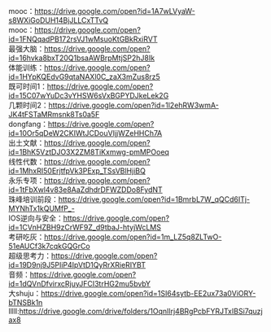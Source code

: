 mooc：https://drive.google.com/open?id=1A7wLVyaW-s8WXiGoDUH14BjJLLCxTTvQ   
mooc：https://drive.google.com/open?id=1FNQqadPB172rsVJ1wMsuoKtGBkRxiRVT  
最强大脑：https://drive.google.com/open?id=16hvka8bxT20Q1bsaAWBrpMtjSP2hJ8Ik  
体能训练：https://drive.google.com/open?id=1HYpKQEdvG9qtaNAXl0C_zaX3mZus8rz5  
既可时间1：https://drive.google.com/open?id=15C07wYuDc3vYHSW6sVxBGPYDJkeLek2G  
几颗时间2：https://drive.google.com/open?id=1l2ehRW3wmA-JK4tFSTaMRmsnk8Ts0a5F  
dongfang：https://drive.google.com/open?id=10Or5qDeW2CKIWtJCDouVIjjWZeHHCh7A  
出土文献：https://drive.google.com/open?id=1BhK5VztDJO3X2ZM8TiKxmwg-pmMPOoeq  
线性代数：https://drive.google.com/open?id=1MhxRI50ErjtfpVk3PExp_TSsVBlHjiBQ  
永乐专项：https://drive.google.com/open?id=1tFbXwl4v83e8AaZdhdrDFWZDDo8FydNT   
珠峰培训前段：https://drive.google.com/open?id=1BmrbL7W_qQCd6ITj-MYNhTx1kQUMfP_-  
IOS逆向与安全：https://drive.google.com/open?id=1CVnHZBH9zCrWF9Z_d9tbaJ-htyjWcLMS  
考研吃灰：https://drive.google.com/open?id=1m_LZ5q8ZLTwO-51eAUCf3k7cqkGQGrCo  
超级思考力：https://drive.google.com/open?id=19D9nj9J5PIiP4IpVtD1QyRrXRieRIYBT  
音频：https://drive.google.com/open?id=1dQVnDfvirxcRjuyJFCI3trHG2mu5bvbY   
大shuju：https://drive.google.com/open?id=1SI64sytb-EE2ux73a0ViORY-bTNSBk1n   
lllll:https://drive.google.com/drive/folders/1OqnIlrj4BRgPcbFYRJTxIBSi7quzjax8    
